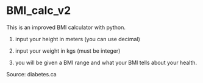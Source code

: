 # BMI_calc_v2

This is an improved BMI calculator with python.

1. input your height in meters (you can use decimal)

2. input your weight in kgs (must be integer)

3. you will be given a BMI range and what your BMI tells about your health.

Source: diabetes.ca
